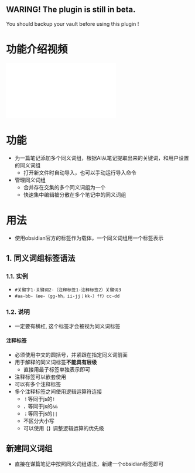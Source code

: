 WARING! The plugin is still in beta.
---
You should backup your vault before using this plugin !

# 功能介绍视频
<iframe src="//player.bilibili.com/player.html?aid=1803574381&bvid=BV1Db421a7sC&cid=1518700693&p=1" scrolling="no" border="0" frameborder="no" framespacing="0" allowfullscreen="true"> </iframe>

# 功能
- 为一篇笔记添加多个同义词组，根据AI从笔记提取出来的关键词，和用户设置的同义词组
  - 打开新文件时自动导入，也可以手动运行导入命令
- 管理同义词组
  - 合并存在交集的多个同义词组为一个
  - 快速集中编辑被分散在多个笔记中的同义词组

# 用法
- 使用obsidian官方的标签作为载体，一个同义词组用一个标签表示
## 1. 同义词组标签语法
### 1.1. 实例
- `#关键字1-关键词2-（注释标签1-注释标签2）关键词3`
- `#aa-bb-（ee-（gg-hh，ii-jj；kk-）ff）cc-dd`
### 1.2. 说明
- 一定要有横杠, 这个标签才会被视为同义词标签
#### 注释标签
- 必须使用中文的圆括号，并紧跟在指定同义词前面
- 用于解释的同义词标签**不能具有层级**
	- 直接用最子标签单独表示即可
- 注释标签可以嵌套使用
- 可以有多个注释标签
- 多个注释标签之间使用逻辑运算符连接
	- `！`等同于js的`!`
	- `，`等同于js的`&&`
	- `；`等同于js的`||`
	- 不区分大小写
	- 可以使用`【】`调整逻辑运算的优先级
## 新建同义词组
- 直接在谋篇笔记中按照同义词组语法，新建一个obsidian标签即可
